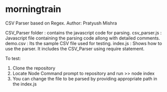 # morningtrain

CSV Parser based on Regex.
Author: Pratyush Mishra

CSV_Parser folder : contains the javascript code for parsing.
csv_parser.js : Javascript file containing the parsing code allong with detailed comments.
demo.csv : Its the sample CSV file used for testing.
index.js : Shows how to use the parser. It includes the CSV_Parser using require statement.

To test: 
1) Clone the repository
2) Locate Node Command prompt to repository and run >> node index
3) You can change the file to be parsed by providing appropriate path in the index.js

